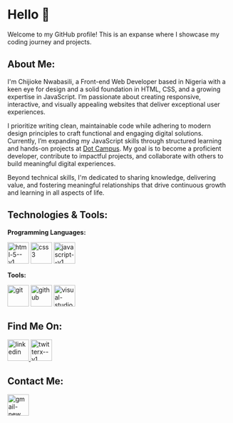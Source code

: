 # Hello 👋

Welcome to my GitHub profile! This is an expanse where I showcase my coding journey and projects.

## About Me:

I'm Chijioke Nwabasili, a Front-end Web Developer based in Nigeria with a keen eye for design and a solid foundation in HTML, CSS, and a growing expertise in JavaScript. I’m passionate about creating responsive, interactive, and visually appealing websites that deliver exceptional user experiences.

I prioritize writing clean, maintainable code while adhering to modern design principles to craft functional and engaging digital solutions. Currently, I’m expanding my JavaScript skills through structured learning and hands-on projects at <a href="https://www.linkedin.com/company/dotcampus-co">Dot Campus</a>. My goal is to become a proficient developer, contribute to impactful projects, and collaborate with others to build meaningful digital experiences.

Beyond technical skills, I'm dedicated to sharing knowledge, delivering value, and fostering meaningful relationships that drive continuous growth and learning in all aspects of life.

## Technologies & Tools:

**Programming Languages:**
 
<img width="48" height="48" src="https://img.icons8.com/color/48/html-5--v1.png" alt="html-5--v1"/> <img width="48" height="48" src="https://img.icons8.com/color/48/css3.png" alt="css3"/> <img width="48" height="48" src="https://img.icons8.com/color/48/javascript--v1.png" alt="javascript--v1"/>

**Tools:**

 <img width="48" height="48" src="https://img.icons8.com/color/48/git.png" alt="git"/> <img width="48" height="48" src="https://img.icons8.com/ios-glyphs/48/github.png" alt="github"/> <img width="48" height="48" src="https://img.icons8.com/color/48/visual-studio-code-2019.png" alt="visual-studio-code-2019"/>

##  Find Me On:

<a href="https://www.linkedin.com/in/chijioke-nwabasili/" target="_blank"> <img width="48" height="48" src="https://img.icons8.com/color/48/linkedin.png" alt="linkedin"/> </a>
<a href="https://www.x.com/CJNwabasili_" target="_blank"> <img width="48" height="48" src="https://img.icons8.com/color/48/twitterx--v1.png" alt="twitterx--v1"/> </a>

## Contact Me:

<a href="mailto:chijioke.nwabasili2021@gmail.com"> <img width="48" height="48" src="https://img.icons8.com/color/48/gmail-new.png" alt="gmail-new"/> </a>




